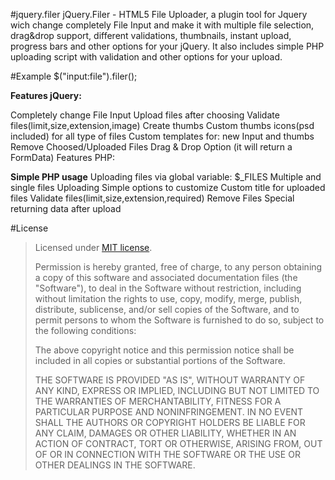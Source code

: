 #jquery.filer
jQuery.Filer - HTML5 File Uploader, a plugin tool for Jquery wich change completely File Input and make it with multiple file selection, drag&drop support, different validations, thumbnails, instant upload, progress bars and other options for your jQuery. It also includes simple PHP uploading script with validation and other options for your upload.

#Example
$("input:file").filer();

<b>Features jQuery:</b>

Completely change File Input
Upload files after choosing
Validate files(limit,size,extension,image)
Create thumbs
Custom thumbs icons(psd included) for all type of files
Custom templates for: new Input and thumbs
Remove Choosed/Uploaded Files
Drag & Drop Option (it will return a FormData)
Features PHP:

<b>Simple PHP usage</b>
Uploading files via global variable: $_FILES
Multiple and single files Uploading
Simple options to customize
Custom title for uploaded files
Validate files(limit,size,extension,required)
Remove Files
Special returning data after upload

#License

> Licensed under <a href="http://opensource.org/licenses/MIT">MIT license</a>.
>
> Permission is hereby granted, free of charge, to any person
> obtaining a copy of this software and associated documentation
> files (the "Software"), to deal in the Software without
> restriction, including without limitation the rights to use,
> copy, modify, merge, publish, distribute, sublicense, and/or sell
> copies of the Software, and to permit persons to whom the
> Software is furnished to do so, subject to the following
> conditions:
>
> The above copyright notice and this permission notice shall be
> included in all copies or substantial portions of the Software.
>
> THE SOFTWARE IS PROVIDED "AS IS", WITHOUT WARRANTY OF ANY KIND,
> EXPRESS OR IMPLIED, INCLUDING BUT NOT LIMITED TO THE WARRANTIES
> OF MERCHANTABILITY, FITNESS FOR A PARTICULAR PURPOSE AND
> NONINFRINGEMENT. IN NO EVENT SHALL THE AUTHORS OR COPYRIGHT
> HOLDERS BE LIABLE FOR ANY CLAIM, DAMAGES OR OTHER LIABILITY,
> WHETHER IN AN ACTION OF CONTRACT, TORT OR OTHERWISE, ARISING
> FROM, OUT OF OR IN CONNECTION WITH THE SOFTWARE OR THE USE OR
> OTHER DEALINGS IN THE SOFTWARE.
